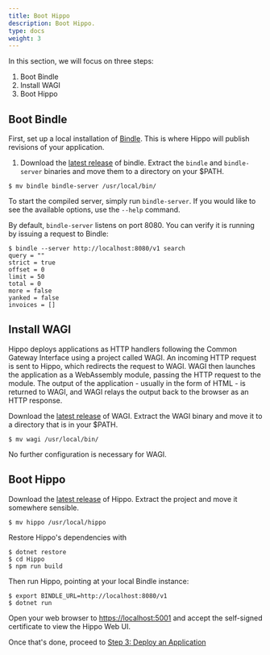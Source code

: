 ```yaml
---
title: Boot Hippo
description: Boot Hippo.
type: docs
weight: 3
---
```


In this section, we will focus on three steps:

1. Boot Bindle
1. Install WAGI
1. Boot Hippo

## Boot Bindle

First, set up a local installation of
[Bindle](https://github.com/deislabs/bindle). This is where Hippo will publish
revisions of your application.

1. Download the [latest release](https://github.com/deislabs/bindle/releases)
   of bindle. Extract the `bindle` and `bindle-server` binaries and move them
   to a directory on your $PATH.

```console
$ mv bindle bindle-server /usr/local/bin/
```

To start the compiled server, simply run `bindle-server`. If you would like to
see the available options, use the `--help` command.

By default, `bindle-server` listens on port 8080. You can verify it is running
by issuing a request to Bindle:

```console
$ bindle --server http://localhost:8080/v1 search
query = ""
strict = true
offset = 0
limit = 50
total = 0
more = false
yanked = false
invoices = []
```

## Install WAGI

Hippo deploys applications as HTTP handlers following the Common Gateway
Interface using a project called WAGI. An incoming HTTP request is sent to
Hippo, which redirects the request to WAGI. WAGI then launches the application
as a WebAssembly module, passing the HTTP request to the module. The output of
the application - usually in the form of HTML - is returned to WAGI, and WAGI
relays the output back to the browser as an HTTP response.

Download the [latest release](https://github.com/deislabs/wagi) of WAGI.
Extract the WAGI binary and move it to a directory that is in your $PATH.

```console
$ mv wagi /usr/local/bin/
```

No further configuration is necessary for WAGI.

## Boot Hippo

Download the [latest release](https://github.com/deislabs/hippo) of Hippo.
Extract the project and move it somewhere sensible.

```console
$ mv hippo /usr/local/hippo
```

Restore Hippo's dependencies with

```console
$ dotnet restore
$ cd Hippo
$ npm run build
```

Then run Hippo, pointing at your local Bindle instance:

```console
$ export BINDLE_URL=http://localhost:8080/v1
$ dotnet run
```

Open your web browser to <https://localhost:5001> and accept the self-signed
certificate to view the Hippo Web UI.

Once that's done, proceed to [Step 3: Deploy an
Application](deploy-your-first-application.md)
